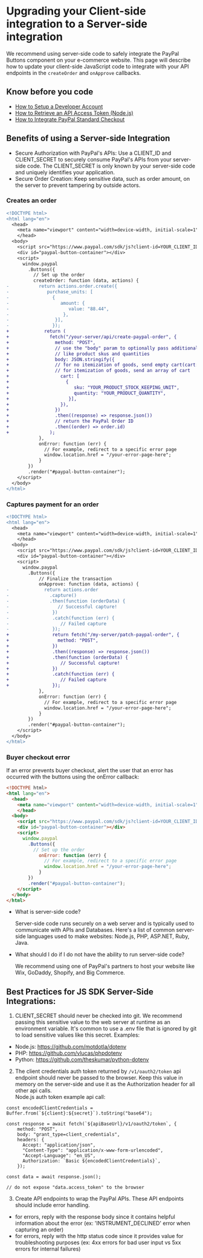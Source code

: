 # Upgrading your Client-side integration to a Server-side integration

We recommend using server-side code to safely integrate the PayPal Buttons component on your e-commerce website. This page will describe how to update your client-side JavaScript code to integrate with your API endpoints in the `createOrder` and `onApprove` callbacks.

## Know before you code
* [How to Setup a Developer Account](https://www.youtube.com/watch?v=O_9G722SpXQ&t=72s)
* [How to Retrieve an API Access Token (Node.js)](https://www.youtube.com/watch?v=HOkkbGSxmp4&t=113s)
* [How to Integrate PayPal Standard Checkout](https://www.youtube.com/watch?v=MBfJEUGNNs0)

## Benefits of using a Server-side Integration

* Secure Authorization with PayPal's APIs: Use a CLIENT_ID and CLIENT_SECRET to securely consume PayPal's APIs from your server-side code. The CLIENT_SECRET is only known by your server-side code and uniquely identifies your application.
* Secure Order Creation: Keep sensitive data, such as order amount, on the server to prevent tampering by outside actors.

### Creates an order
```diff
<!DOCTYPE html>
<html lang="en">
  <head>
    <meta name="viewport" content="width=device-width, initial-scale=1">
    </head>
  <body>
    <script src="https://www.paypal.com/sdk/js?client-id=YOUR_CLIENT_ID&currency=USD"></script>
    <div id="paypal-button-container"></div>
    <script>
      window.paypal
        .Buttons({
          // Set up the order
          createOrder: function (data, actions) {
-           return actions.order.create({
-              purchase_units: [
-                {
-                   amount: {
-                      value: "88.44",
-                    },
-                 }],
-                });
+             return (
+               fetch("/your-server/api/create-paypal-order", {
+                 method: "POST",
+                 // use the "body" param to optionally pass additional order information
+                 // like product skus and quantities
+                 body: JSON.stringify({
+                 // for no itemization of goods, send empty cart(cart:[])
+                 // for itemization of goods, send an array of cart 
+                   cart: [
+                     {
+                        sku: "YOUR_PRODUCT_STOCK_KEEPING_UNIT",
+                        quantity: "YOUR_PRODUCT_QUANTITY",
+                      }],
+                   }),
+                 })
+                 .then((response) => response.json())
+                 // return the PayPal Order ID
+                 .then((order) => order.id)
+               );
            },
            onError: function (err) {
              // For example, redirect to a specific error page
              window.location.href = "/your-error-page-here";
            }
        })
        .render("#paypal-button-container");
    </script>
  </body>
</html>
```
### Captures payment for an order
```diff
<!DOCTYPE html>
<html lang="en">
  <head>
    <meta name="viewport" content="width=device-width, initial-scale=1">
    </head>
  <body>
    <script src="https://www.paypal.com/sdk/js?client-id=YOUR_CLIENT_ID&currency=USD"></script>
    <div id="paypal-button-container"></div>
    <script>
      window.paypal
        .Buttons({
            // Finalize the transaction
            onApprove: function (data, actions) {
-             return actions.order
-               .capture()
-               .then(function (orderData) {
-                  // Successful capture!
-                })
-                .catch(function (err) {
-                   // Failed capture
-                });
+                return fetch("/my-server/patch-paypal-order", {
+                  method: "POST",
+                })
+                .then((response) => response.json())
+                .then(function (orderData) {
+                   // Successful capture!
+                })
+                .catch(function (err) {
+                   // Failed capture
+                });
            },
            onError: function (err) {
              // For example, redirect to a specific error page
              window.location.href = "/your-error-page-here";
            }
        })
        .render("#paypal-button-container");
    </script>
  </body>
</html>
```
### Buyer checkout error
If an error prevents buyer checkout, alert the user that an error has occurred with the buttons using the onError callback:
```html
<!DOCTYPE html>
<html lang="en">
  <head>
    <meta name="viewport" content="width=device-width, initial-scale=1">
    </head>
  <body>
    <script src="https://www.paypal.com/sdk/js?client-id=YOUR_CLIENT_ID&currency=USD"></script>
    <div id="paypal-button-container"></div>
    <script>
      window.paypal
        .Buttons({
          // Set up the order
            onError: function (err) {
              // For example, redirect to a specific error page
              window.location.href = "/your-error-page-here";
            }
        })
        .render("#paypal-button-container");
    </script>
  </body>
</html>
```

- What is server-side code?

  Server-side code runs securely on a web server and is typically used to communicate with APIs and Databases. Here's a list of common server-side languages used to make websites: Node.js, PHP, ASP.NET, Ruby, Java.

- What should I do if I do not have the ability to run server-side code?

  We recommend using one of PayPal's partners to host your website like Wix, GoDaddy, Shopify, and Big Commerce.

## Best Practices for JS SDK Server-Side Integrations:

1. CLIENT_SECRET should never be checked into git. We recommend passing this sensitive value to the web server at runtime as an environment variable. It's common to use a .env file that is ignored by git to load sensitive values like this secret.
Examples:
  - Node.js: https://github.com/motdotla/dotenv
  - PHP: https://github.com/vlucas/phpdotenv
  - Python: https://github.com/theskumar/python-dotenv
2. The client credentials auth token returned by `/v1/oauth2/token` api endpoint should never be passed to the browser. Keep this value in memory on the server-side and use it as the Authorization header for all other api calls.  
Node.js auth token example api call:
```
const encodedClientCredentials = Buffer.from(`${client}:${secret}`).toString("base64");

const response = await fetch(`${apiBaseUrl}/v1/oauth2/token`, {
    method: "POST",
    body: "grant_type=client_credentials",
    headers: {
      Accept: "application/json",
      "Content-Type": "application/x-www-form-urlencoded",
      "Accept-Language": "en_US",
      Authorization: `Basic ${encodedClientCredentials}`,
    });
    
const data = await response.json();

// do not expose "data.access_token" to the browser
```

3. Create API endpoints to wrap the PayPal APIs. These API endpoints should include error handling.
  * for errors, reply with the response body since it contains helpful information about the error (ex: 'INSTRUMENT_DECLINED' error when capturing an order)
  * for errors, reply with the http status code since it provides value for troubleshooting purposes (ex: 4xx errors for bad user input vs 5xx errors for internal failures)